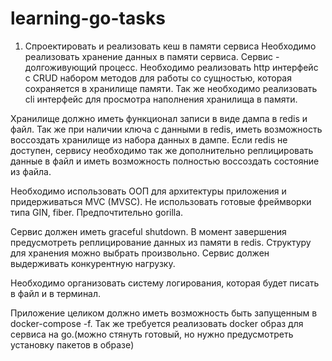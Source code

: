 # learning-go-tasks

1. Спроектировать и реализовать кеш в памяти сервиса
Необходимо реализовать хранение данных в памяти сервиса. Сервис - долгоживующий процесс. Необходимо реализовать http интерфейс c CRUD набором методов для работы со сущностью, которая сохраняется в хранилище памяти. Так же необходимо реализовать cli интерфейс для просмотра наполнения хранилища в памяти.

Хранилище должно иметь функционал записи в виде дампа в redis и файл. Так же при наличии ключа с данными в redis, иметь возможность воссоздать хранилище из набора данных в дампе. Если redis не доступен, сервису необходимо так же дополнительно реплицировать данные в файл и иметь возможность полностью воссоздать состояние из файла.

Необходимо использовать ООП для архитектуры приложения и придерживаться MVC (MVSC). Не использовать готовые фреймворки типа GIN, fiber. Предпочтительно gorilla.

Сервис должен иметь graceful shutdown. В момент завершения предусмотреть реплицирование данных из памяти в redis. Структуру для хранения можно выбрать произвольно. Сервис должен выдерживать конкурентную нагрузку.

Необходимо организовать систему логирования, которая будет писать в файл и в терминал.

Приложение целиком должно иметь возможность быть запущенным в docker-compose -f. Так же требуется реализовать docker образ для сервиса на go.(можно стянуть готовый, но нужно предусмотреть установку пакетов в образе)